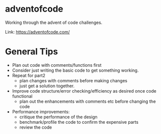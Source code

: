 # adventofcode

Working through the advent of code challenges.

Link: https://adventofcode.com/

# General Tips
- Plan out code with comments/functions first
- Consider just writing the basic code to get something working.
- Repeat for part2
  - plan changes with comments before making changes
  - just get a solution together.
- Improve code structure/error checking/efficiency as desired once code functional
  - plan out the enhancements with comments etc before changing the code
- Performance improvements:
  - critique the performance of the design
  - benchmark/profile the code to confirm the expensive parts
  - review the code
